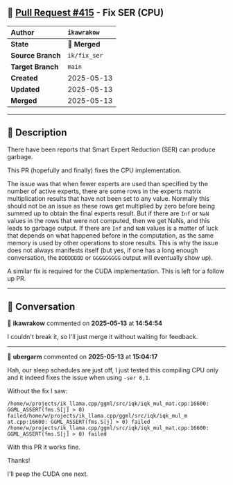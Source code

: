 ## 🔀 [Pull Request #415](https://github.com/ikawrakow/ik_llama.cpp/pull/415) - Fix SER (CPU)

| **Author** | `ikawrakow` |
| :--- | :--- |
| **State** | 🔀 **Merged** |
| **Source Branch** | `ik/fix_ser` |
| **Target Branch** | `main` |
| **Created** | 2025-05-13 |
| **Updated** | 2025-05-13 |
| **Merged** | 2025-05-13 |

---

## 📄 Description

There have been reports that Smart Expert Reduction (SER) can produce garbage.

This PR (hopefully and finally) fixes the CPU implementation.

The issue was that when fewer experts are used than specified by the number of active experts, there are some rows in the experts matrix multiplication results that have not been set to any value. Normally this should not be an issue as these rows get multiplied by zero before being summed up to obtain the final experts result. But if there are `Inf` or `NaN` values in the rows that were not computed, then we get NaNs, and this leads to garbage output. If there are `Inf` and `NaN` values is a matter of luck that depends on what happened before in the computation, as the same memory is used by other operations to store results. This is why the issue does not always manifests itself (but yes, if one has a long enough conversation, the `DDDDDDDD` or `GGGGGGGGG` output will eventually show up).

A similar fix is required for the CUDA implementation. This is left for a follow up PR.

---

## 💬 Conversation

👤 **ikawrakow** commented on **2025-05-13** at **14:54:54**

I couldn't break it, so I'll just merge it without waiting for feedback.

---

👤 **ubergarm** commented on **2025-05-13** at **15:04:17**

Hah, our sleep schedules are just off, I just tested this compiling CPU only and it indeed fixes the issue when using `-ser 6,1`.

Without the fix I saw:
```
/home/w/projects/ik_llama.cpp/ggml/src/iqk/iqk_mul_mat.cpp:16600: GGML_ASSERT(fms.S[j] > 0) failed/home/w/projects/ik_llama.cpp/ggml/src/iqk/iqk_mul_m
at.cpp:16600: GGML_ASSERT(fms.S[j] > 0) failed
/home/w/projects/ik_llama.cpp/ggml/src/iqk/iqk_mul_mat.cpp:16600: GGML_ASSERT(fms.S[j] > 0) failed
```

With this PR it works fine.

Thanks!

I'll peep the CUDA one next.